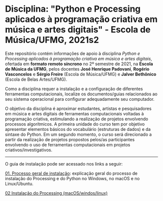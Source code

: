 # Disciplina: "Python e Processing aplicados à programação criativa em música e artes digitais" - Escola de Música/UFMG, 2021s2

Este repositório contém informações de apoio à disciplina *Python e Processing aplicados à programação criativa em música e artes digitais*, ofertada em **formato remoto síncrono** no 2º semestre de 2021, na **Escola de Música da UFMG**, pelos docentes **José Henrique Padovani**, **Rogério Vasconcelos** e **Sérgio Freire** (Escola de Música/UFMG) e **Jalver Bethônico** (Escola de Belas Artes/UFMG).


Como a disciplina requer a instalação e a configuração de diferentes ferramentas computacionais, localize os documentos/guias relacionados ao seu sistema operacional para configurar adequadamente seu computador.

O objetivo da disciplina é aproximar estudantes, artistas e pesquisadores em música e artes digitais de ferramentas computacionais voltadas à programação criativa, estimulando a realização de projetos envolvendo processos algorítmicos. A primeira unidade do curso tem por objetivo apresentar elementos básicos do vocabulário (estruturas de dados) e da sintaxe do Python. Em um segundo momento, o curso será direcionado a partir da realização de projetos propostos pelos/as participantes envolvendo o uso de ferramentas computacionais em projetos criativos/investigativos.

---

O guia de instalação pode ser acessado nos links a seguir:

[01. Processo geral de instalação](01-Processo_geral_de_instala%C3%A7%C3%A3o.md): explicação geral do processo de instalação do Processing e do Python no Windows, no macOS e no Linux/Ubuntu.

[02 Instalação do Processing (macOS/windos/linux)](02-Instala%C3%A7%C3%A3o_do_Processing_%28mac_win_linux%29.md)
